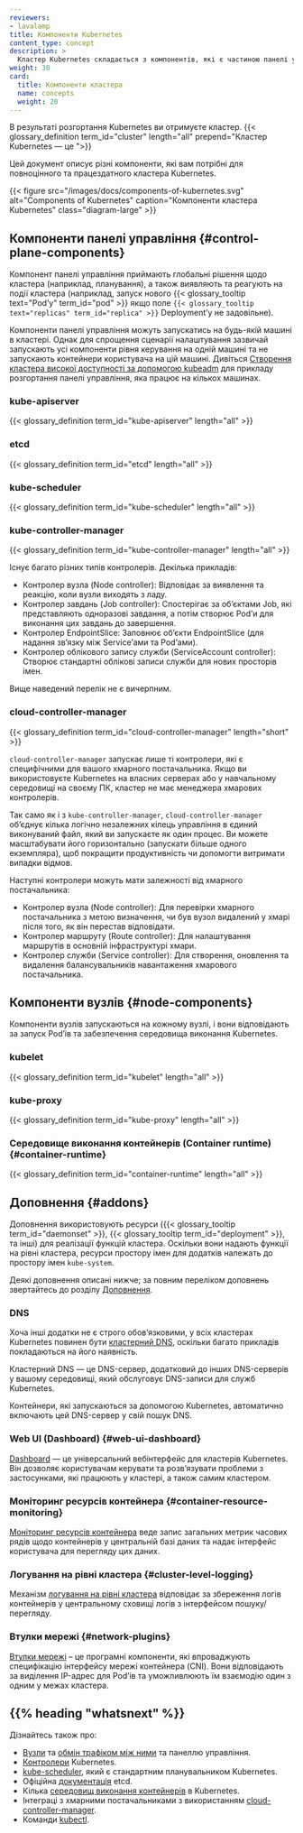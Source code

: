 ```yaml
---
reviewers:
- lavalamp
title: Компоненти Kubernetes
content_type: concept
description: >
  Кластер Kubernetes складається з компонентів, які є частиною панелі управління та набору машин, які називаються вузлами.
weight: 30
card: 
  title: Компоненти кластера
  name: concepts
  weight: 20
---
```


<!-- overview -->

В результаті розгортання Kubernetes ви отримуєте кластер.
{{< glossary_definition term_id="cluster" length="all" prepend="Кластер Kubernetes — це ">}}

Цей документ описує різні компоненти, які вам потрібні для повноцінного та працездатного кластера Kubernetes.

{{< figure src="/images/docs/components-of-kubernetes.svg" alt="Components of Kubernetes" caption="Компоненти кластера Kubernetes" class="diagram-large" >}}

<!-- body -->

## Компоненти панелі управління {#control-plane-components}

Компонент панелі управління приймають глобальні рішення щодо кластера (наприклад, планування), а також виявляють та реагують на події кластера (наприклад, запуск нового {{< glossary_tooltip text="Podʼу" term_id="pod" >}} якщо поле `{{< glossary_tooltip text="replicas" term_id="replica" >}}` Deploymentʼу не задовільне).

Компоненти панелі управління можуть запускатись на будь-якій машині в кластері. Однак для спрощення сценарії налаштування зазвичай запускають усі компоненти рівня керування на одній машині та не запускають контейнери користувача на цій машині. Дивіться [Створення кластера високої доступності за допомогою kubeadm](/docs/setup/production-environment/tools/kubeadm/high-availability/) для прикладу розгортання панелі управління, яка працює на кількох машинах.

### kube-apiserver

{{< glossary_definition term_id="kube-apiserver" length="all" >}}

### etcd

{{< glossary_definition term_id="etcd" length="all" >}}

### kube-scheduler

{{< glossary_definition term_id="kube-scheduler" length="all" >}}

### kube-controller-manager

{{< glossary_definition term_id="kube-controller-manager" length="all" >}}

Існує багато різних типів контролерів. Декілька прикладів:

* Контролер вузла (Node controller): Відповідає за виявлення та реакцію, коли вузли виходять з ладу.
* Контролер завдань (Job controller): Спостерігає за обʼєктами Job, які представляють одноразові завдання, а потім створює
    Podʼи для виконання цих завдань до завершення.
* Контролер EndpointSlice: Заповнює обʼєкти EndpointSlice (для надання звʼязку між Serviceʼами та Podʼами).
* Контролер облікового запису служби (ServiceAccount controller): Створює стандартні облікові записи служби для нових просторів імен.

Вище наведений перелік не є вичерпним.

### cloud-controller-manager

{{< glossary_definition term_id="cloud-controller-manager" length="short" >}}

`cloud-controller-manager` запускає лише ті контролери, які є специфічними для вашого хмарного постачальника. Якщо ви використовуєте Kubernetes на власних серверах або у навчальному середовищі на своєму ПК, кластер не має менеджера хмарових контролерів.

Так само як і з `kube-controller-manager`, `cloud-controller-manager` обʼєднує кілька логічно незалежних кілець управління в єдиний виконуваний файл, який ви запускаєте як один процес. Ви можете масштабувати його горизонтально (запускати більше одного екземпляра), щоб покращити продуктивність чи допомогти витримати випадки відмов.

Наступні контролери можуть мати залежності від хмарного постачальника:

* Контролер вузла (Node controller): Для перевірки хмарного постачальника з метою визначення, чи був вузол видалений у хмарі після того, як він перестав відповідати.
* Контролер маршруту (Route controller): Для налаштування маршрутів в основній інфраструктурі хмари.
* Контролер служби (Service controller): Для створення, оновлення та видалення балансувальників навантаження хмарового постачальника.

## Компоненти вузлів {#node-components}

Компоненти вузлів запускаються на кожному вузлі, і вони відповідають за запуск Podʼів та забезпечення середовища виконання Kubernetes.

### kubelet

{{< glossary_definition term_id="kubelet" length="all" >}}

### kube-proxy

{{< glossary_definition term_id="kube-proxy" length="all" >}}

### Середовище виконання контейнерів (Container runtime) {#container-runtime}

{{< glossary_definition term_id="container-runtime" length="all" >}}

## Доповнення {#addons}

Доповнення використовують ресурси ({{< glossary_tooltip term_id="daemonset" >}}, {{< glossary_tooltip term_id="deployment" >}}, та інші) для реалізації функцій кластера. Оскільки вони надають функції на рівні кластера, ресурси простору імен для додатків належать до простору імен `kube-system`.

Деякі доповнення описані нижче; за повним переліком доповнень звертайтесь до розділу [Доповнення](/docs/concepts/cluster-administration/addons/).

### DNS

Хоча інші додатки не є строго обовʼязковими, у всіх кластерах Kubernetes повинен бути [кластерний DNS](/docs/concepts/services-networking/dns-pod-service/), оскільки багато прикладів покладаються на його наявність.

Кластерний DNS — це DNS-сервер, додатковий до інших DNS-серверів у вашому середовищі, який обслуговує DNS-записи для служб Kubernetes.

Контейнери, які запускаються за допомогою Kubernetes, автоматично включають цей DNS-сервер у свій пошук DNS.

### Web UI (Dashboard) {#web-ui-dashboard}

[Dashboard](/docs/tasks/access-application-cluster/web-ui-dashboard/) — це універсальний вебінтерфейс для кластерів Kubernetes. Він дозволяє користувачам керувати та розвʼязувати проблеми з застосунками, які працюють у кластері, а також самим кластером.

### Моніторинг ресурсів контейнера {#container-resource-monitoring}

[Моніторинг ресурсів контейнера](/docs/tasks/debug/debug-cluster/resource-usage-monitoring/) веде запис загальних метрик часових рядів
щодо контейнерів у центральній базі даних та надає інтерфейс користувача для перегляду цих даних.

### Логування на рівні кластера {#cluster-level-logging}

Механізм [логування на рівні кластера](/docs/concepts/cluster-administration/logging/) відповідає за збереження логів контейнерів у центральному сховищі логів з інтерфейсом пошуку/перегляду.

### Втулки мережі {#network-plugins}

[Втулки мережі](/docs/concepts/extend-kubernetes/compute-storage-net/network-plugins) – це програмні компоненти, які впроваджують специфікацію інтерфейсу мережі контейнера (CNI). Вони відповідають за виділення IP-адрес для Podʼів та уможливлюють їм взаємодію один з одним у межах кластера.

## {{% heading "whatsnext" %}}

Дізнайтесь також про:

* [Вузли](/docs/concepts/architecture/nodes/) та [обмін трафіком між ними](/docs/concepts/architecture/control-plane-node-communication/) та панеллю управління.
* [Контролери](/docs/concepts/architecture/controller/) Kubernetes.
* [kube-scheduler](/docs/concepts/scheduling-eviction/kube-scheduler/), який є стандартним планувальником Kubernetes.
* Офіційна [документація](https://etcd.io/docs/) etcd.
* Кілька [середовищ виконання контейнерів](/docs/setup/production-environment/container-runtimes/) в Kubernetes.
* Інтеграці з хмарними постачальниками з використанням [cloud-controller-manager](/docs/concepts/architecture/cloud-controller/).
* Команди [kubectl](/docs/reference/generated/kubectl/kubectl-commands).
